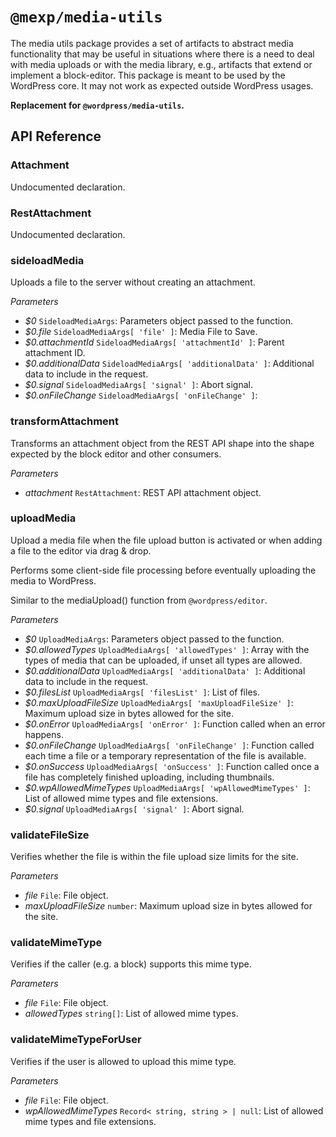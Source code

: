 # `@mexp/media-utils`

The media utils package provides a set of artifacts to abstract media functionality that may be useful in situations where there is a need to deal with media uploads or with the media library, e.g., artifacts that extend or implement a block-editor.
This package is meant to be used by the WordPress core. It may not work as expected outside WordPress usages.

**Replacement for `@wordpress/media-utils`.**

## API Reference

<!-- START TOKEN(Autogenerated API docs) -->

### Attachment

Undocumented declaration.

### RestAttachment

Undocumented declaration.

### sideloadMedia

Uploads a file to the server without creating an attachment.

_Parameters_

-   _$0_ `SideloadMediaArgs`: Parameters object passed to the function.
-   _$0.file_ `SideloadMediaArgs[ 'file' ]`: Media File to Save.
-   _$0.attachmentId_ `SideloadMediaArgs[ 'attachmentId' ]`: Parent attachment ID.
-   _$0.additionalData_ `SideloadMediaArgs[ 'additionalData' ]`: Additional data to include in the request.
-   _$0.signal_ `SideloadMediaArgs[ 'signal' ]`: Abort signal.
-   _$0.onFileChange_ `SideloadMediaArgs[ 'onFileChange' ]`: 

### transformAttachment

Transforms an attachment object from the REST API shape into the shape expected by the block editor and other consumers.

_Parameters_

-   _attachment_ `RestAttachment`: REST API attachment object.

### uploadMedia

Upload a media file when the file upload button is activated or when adding a file to the editor via drag & drop.

Performs some client-side file processing before eventually uploading the media to WordPress.

Similar to the mediaUpload() function from `@wordpress/editor`.

_Parameters_

-   _$0_ `UploadMediaArgs`: Parameters object passed to the function.
-   _$0.allowedTypes_ `UploadMediaArgs[ 'allowedTypes' ]`: Array with the types of media that can be uploaded, if unset all types are allowed.
-   _$0.additionalData_ `UploadMediaArgs[ 'additionalData' ]`: Additional data to include in the request.
-   _$0.filesList_ `UploadMediaArgs[ 'filesList' ]`: List of files.
-   _$0.maxUploadFileSize_ `UploadMediaArgs[ 'maxUploadFileSize' ]`: Maximum upload size in bytes allowed for the site.
-   _$0.onError_ `UploadMediaArgs[ 'onError' ]`: Function called when an error happens.
-   _$0.onFileChange_ `UploadMediaArgs[ 'onFileChange' ]`: Function called each time a file or a temporary representation of the file is available.
-   _$0.onSuccess_ `UploadMediaArgs[ 'onSuccess' ]`: Function called once a file has completely finished uploading, including thumbnails.
-   _$0.wpAllowedMimeTypes_ `UploadMediaArgs[ 'wpAllowedMimeTypes' ]`: List of allowed mime types and file extensions.
-   _$0.signal_ `UploadMediaArgs[ 'signal' ]`: Abort signal.

### validateFileSize

Verifies whether the file is within the file upload size limits for the site.

_Parameters_

-   _file_ `File`: File object.
-   _maxUploadFileSize_ `number`: Maximum upload size in bytes allowed for the site.

### validateMimeType

Verifies if the caller (e.g. a block) supports this mime type.

_Parameters_

-   _file_ `File`: File object.
-   _allowedTypes_ `string[]`: List of allowed mime types.

### validateMimeTypeForUser

Verifies if the user is allowed to upload this mime type.

_Parameters_

-   _file_ `File`: File object.
-   _wpAllowedMimeTypes_ `Record< string, string > | null`: List of allowed mime types and file extensions.


<!-- END TOKEN(Autogenerated API docs) -->
